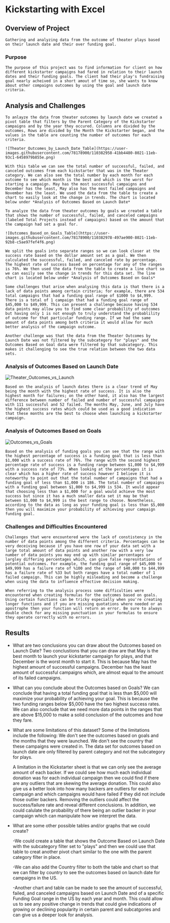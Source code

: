 # Kickstarting with Excel

## Overview of Project
	Gathering and analyzing data from the outcome of theater plays based on their launch date and their over funding goal.
### Purpose
	The purpose of this project was to find information for client on how different kickstarter campaigns had fared in relation to their launch dates and their funding goals. The client had their play's fundraising goal nearly acheived in a short amout of time so, she wants to know about other compaigns outcomes by using the goal and launch date criteria.
	
## Analysis and Challenges
	To anlayze the data from theater outcomes by launch date we created a pivot table that filters by the Parent Category of the Kickstarter campaigns and by the year they occured. Columns are divided by the outcomes, Rows are divided by the Month the Kickstarter began, and the values in the table are counting the number of outcomes for each criteria. 

	![Theater_Outcomes_by_Launch_Date_Table](https://user-images.githubusercontent.com/78178900/110382958-41bb4480-8021-11eb-93c1-6458979b855e.png)

	With this table we can see the total number of successful, failed, and canceled outcomes from each kickstarter that was in the Theater category. We can also see the total number by each month for each outcome to see which month is the best and which is the worst for starting a campaign. May has the most successful campaigns and December has the least, May also has the most failed campaigns and November has the least. We used the data from the table to create a chart to easily look at the change in trends. The chart is located below under *Analysis of Outcomes Based on Launch Date*

	To analyze the data from theater outcomes by goals we created a table that shows the number of successful, failed, and canceled campaigns (labeled Total Projects instead of campaigns) based on the amount that the campaign had set a goal for. 

	![Outcomes_Based_on_Goals_Table](https://user-images.githubusercontent.com/78178900/110382978-497ae900-8021-11eb-92b8-c5ae97fef4f6.png)

	We split the goals into separate ranges so we can look closer at the success rate based on the dollar amount set as a goal. We then calculated the successful, failed, and canceled rate by percentage. The highest rate of success based on percentage for any of the ranges is 76%. We then used the data from the table to create a line chart so we can easily see the change in trends for this data set. The line chart is located below under *Analysis of Outcomes Based on Goals*

	Some challenges that arise when analysing this data is that there is a lack of data points among certain criteria; for example, there are 534 total campaigns that had a funding goal range of $1000 to $4,999. There is a total of 1 campaign that had a funding goal range of $45,000 to $49,999. This can present a challenge because having 534 data points may allow you to find some clear probability of outcomes but having only 1 is not enough to truly understand the probablility of outcome for that particular funding range. If we had the same amount of data points among both criteria it would allow for much better analysis of the campaign outcome.

	Another challenge was that the data from the Theater Outcomes by Launch Date was not filtered by the subcategory for "plays" and the Outcomes Based on Goal data were filtered by that subcategory. This makes it challenging to see the true relation between the two data sets.

### Analysis of Outcomes Based on Launch Date
![Theater_Outcomes_vs_Launch](https://user-images.githubusercontent.com/78178900/110383090-6f07f280-8021-11eb-9c12-ff741941c1ae.png)

	Based on the analysis of launch dates there is a clear trend of May being the month with the highest rate of success. It is also the highest month for failures; on the other hand, it also has the largest difference between number of failed and number of successful campaigns with 111 successful and 52 failed. The months May, June, and July have the highest success rates which could be used as a good indication that these months are the best to choose when launching a kickstarter campaign.

### Analysis of Outcomes Based on Goals
![Outcomes_vs_Goals](https://user-images.githubusercontent.com/78178900/110383004-54ce1480-8021-11eb-8e5b-97257ceac8ae.png)

	Based on the analysis of funding goals you can see that the range with the highest percentage of success is a funding goal that is less than $1,000 with a success rate of 76%. The range with the second highest percentage rate of success is a funding range between $1,000 to $4,999 with a success rate of 73%. When looking at the percentages it is clear which has a higher rate of success however I believe it is noteworthy to point out that the total number of campaigns that had a funding goal of less than $1,000 is 186. The total number of campaigns with a funding goal between $1,000 to $4,999 is 534. It would appear that choosing less than a $1,000 for a goal would achieve the most success but since it has a much smaller data set it may be that between $1,000 to $4,999 is the best range to choose. Nonetheless, according to the data as long as your funding goal is less than $5,000 then you will maximize your probability of achieving your campaign funding goal.

### Challenges and Difficulties Encountered

	Challenges that were encountered were the lack of constistency in the number of data points among the different criteria. Percentages can be very deceiving because if you have one row of your data set with a large total amount of data points and another row with a very low number of data points you may end up with similar percentages or largley differing percentages which, can give false represntations of potential outcomes. For example, the funding goal range of $45,000 to $49,999 has a failure rate of %100 and the range of $40,000 to $44,999 has a failure rate of %33 but both ranges have a total number of 1 failed campaign. This can be highly misleading and become a challenge when using the data to influence effective decision making.

	When referring to the analysis process some difficulties were encountered when creating formulas for the outcomes based on goals. Using certain functions can be tricky especially when you're creating longer functions and if you are missing quotations where needed or an apostrophe then your function will return an error. Be sure to always double check for any missing punctuation in your formulas to ensure they operate correctly with no errors. 

## Results

- What are two conclusions you can draw about the Outcomes based on Launch Date?
	Two conclustions that you can draw are that May is the best month to launch your kickstarter campaign for plays, and that December is the worst month to start it. This is because May has the highest amount of successful campaigns. December has the least amount of successful campaigns which, are almost equal to the amount of its failed campaigns.

- What can you conclude about the Outcomes based on Goals?
	We can conclude that having a total funding goal that is less than $5,000 will maximize your probability of achieving your goal. This is because the two funding ranges below $5,000 have the two highest success rates. We can also conclude that we need more data points in the ranges that are above $15,000 to make a solid conclusion of the outcomes and how they fare. 

- What are some limitations of this dataset?
	Some of the limitations include the following:
	We don't see the outcomes based on goals and the months that they were launched. 
	We don't see the country that these campaigns were created in.
	The data set for outcomes based on launch date are only filtered by parent category and not the subcategory for plays.


	A limitation in the Kickstarter sheet is that we can only see the average amount of each backer. If we could see how much each individual donation was for each individual campaign then we could find if there are any outliers that are skewing the average donation. This could also give us a better look into how many backers are outliers for each campaign and which campaigns would have failed if they did not include those outlier backers. Removing the outliers could affect the success/failure rate and reveal different conclusions. In addition, we could calulate the probability of there being an outlier backer in your campaign which can manipulate how we interpret the data. 

- What are some other possible tables and/or graphs that we could create?
	
	-We could create a table that shows the Outcome Based on Launch Date with the subcategory filter set to "plays" and then we could use that table to creat another pivot chart similar to the one with the parent category filter in place.

	-We can also add the Country filter to both the table and chart so that we can filter by country to see the outcomes based on launch date for campaigns in the US. 

	-Another chart and table can be made to see the amount of successful, failed, and canceled campaigns based on Launch Date and of a specific Funding Goal range in the US by each year and month. This could allow us to see any positive change in trends that could give indications of growing or declining popularity in certain parent and subcatgories and can give us a deeper look for analysis.
